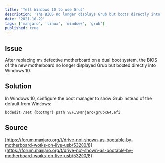 ```yaml
---
title: 'Tell Windows 10 to use Grub'
description: 'The BIOS no longer displays Grub but boots directly into Windows 10.'
date: '2021-10-29'
tags: ['manjaro', 'linux', 'windows', 'grub']
published: true
---
```


## Issue

After replacing my defective motherboard on a dual boot system, the BIOS of the new motherboard no longer displayed Grub but booted directly into Windows 10.

## Solution

In Windows 10, configure the boot manager to show Grub instead of the default from Windows:

```shell
bcdedit /set {bootmgr} path \EFI\Manjaro\grubx64.efi
```

## Source

[https://forum.manjaro.org/t/drive-not-shown-as-bootable-by-motherboard-works-on-live-usb/53200/8](https://forum.manjaro.org/t/drive-not-shown-as-bootable-by-motherboard-works-on-live-usb/53200/8)
